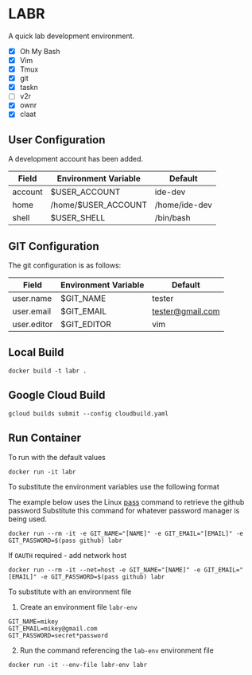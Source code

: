 # LABR

A quick lab development environment.

- [x] Oh My Bash
- [x] Vim
- [x] Tmux
- [x] git
- [x] taskn
- [ ] v2r
- [x] ownr
- [x] claat

## User Configuration
A development account has been added.

| Field | Environment Variable | Default |
|-------|-------|--------|
| account | $USER_ACCOUNT | ide-dev |
| home    | /home/$USER_ACCOUNT | /home/ide-dev |
| shell   | $USER_SHELL | /bin/bash |


## GIT Configuration

The git configuration is as follows:

| Field | Environment Variable | Default |
|-------|-------|--------|
| user.name | $GIT_NAME | tester |
| user.email | $GIT_EMAIL | tester@gmail.com |
| user.editor | $GIT_EDITOR | vim |


## Local Build

```
docker build -t labr .
```

## Google Cloud Build

```
gcloud builds submit --config cloudbuild.yaml
```


## Run Container

To run with the default values
```
docker run -it labr
```

To substitute the environment variables use the following format

The example below uses the Linux [pass](https://www.passwordstore.org/) command to retrieve the github password
Substitute this command for whatever password manager is being used.

```
docker run --rm -it -e GIT_NAME="[NAME]" -e GIT_EMAIL="[EMAIL]" -e GIT_PASSWORD=$(pass github) labr
```

If `OAUTH` required - add network host
```
docker run --rm -it --net=host -e GIT_NAME="[NAME]" -e GIT_EMAIL="[EMAIL]" -e GIT_PASSWORD=$(pass github) labr
```

To substitute with an environment file

1. Create an environment file `labr-env`
```
GIT_NAME=mikey
GIT_EMAIL=mikey@gmail.com
GIT_PASSWORD=secret*password
```


2. Run the command referencing the `lab-env` environment file
```
docker run -it --env-file labr-env labr
```
